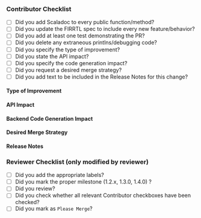 ### Contributor Checklist

- [ ] Did you add Scaladoc to every public function/method?
- [ ] Did you update the FIRRTL spec to include every new feature/behavior?
- [ ] Did you add at least one test demonstrating the PR?
- [ ] Did you delete any extraneous printlns/debugging code?
- [ ] Did you specify the type of improvement?
- [ ] Did you state the API impact?
- [ ] Did you specify the code generation impact?
- [ ] Did you request a desired merge strategy?
- [ ] Did you add text to be included in the Release Notes for this change?

#### Type of Improvement

<!-- Choose one or more from the following: -->
<!--   - bug fix                            -->
<!--   - performance improvement            -->
<!--   - documentation                      -->
<!--   - code refactoring                   -->
<!--   - code cleanup                       -->
<!--   - backend code generation            -->
<!--   - new feature/API                    -->

#### API Impact

<!-- How would this affect the current API? Does this add, extend, deprecate, remove, or break any existing API? -->

#### Backend Code Generation Impact

<!-- Does this change any generated Verilog?  -->
<!-- How does it change it or in what circumstances would it?  -->

#### Desired Merge Strategy

<!-- If approved, how should this PR be merged? -->
<!-- Options are: -->
<!--   - Squash: The PR will be squashed and merged (choose this if you have no preference. -->
<!--   - Rebase: You will rebase the PR onto master and it will be merged with a merge commit. -->

#### Release Notes
<!--
Text from here to the end of the body will be considered for inclusion in the release notes for the version containing this pull request.
-->

### Reviewer Checklist (only modified by reviewer)
- [ ] Did you add the appropriate labels?
- [ ] Did you mark the proper milestone (1.2.x, 1.3.0, 1.4.0) ?
- [ ] Did you review?
- [ ] Did you check whether all relevant Contributor checkboxes have been checked?
- [ ] Did you mark as `Please Merge`?
